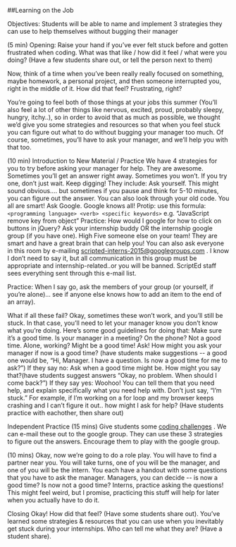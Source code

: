 ##Learning on the Job

Objectives: 
Students will be able to name and implement 3 strategies they can use to help themselves without bugging their manager

(5 min) Opening:
Raise your hand if you’ve ever felt stuck before and gotten frustrated when coding. What was that like / how did it feel / what were you doing? (Have a few students share out, or tell the person next to them)

Now, think of a time when you’ve been really really focused on something, maybe homework, a personal project, and then someone interrupted you, right in the middle of it. How did that feel? Frustrating, right?

You’re going to feel both of those things at your jobs this summer (You’ll also feel a lot of other things like nervous, excited, proud, probably sleepy, hungry, itchy..), so in order to avoid that as much as possible, we thought we’d give you some strategies and resources so that when you feel stuck you can figure out what to do without bugging your manager too much. Of course, sometimes, you’ll have to ask your manager, and we’ll help you with that too.

(10 min) Introduction to New Material / Practice
We have 4 strategies for you to try before asking your manager for help. They are awesome. Sometimes you’ll get an answer right away. Sometimes you won’t. If you try one, don’t just wait. Keep digging! They include:
Ask yourself. This might sound obvious…. but sometimes if you pause and think for 5-10 minutes, you can figure out the answer. You can also look through your old code. You all are smart! Ask Google.  Google knows all! Protip: use this formula:
`<programming language> <verb> <specific keywords>`
e.g. “JavaScript remove key from object”
Practice: How would I google for how to click on buttons in jQuery?
Ask your internship buddy OR the internship google group (if you have one). High Five someone else on your team! They are smart and have a great brain that can help you! You can also ask everyone in this room by e-mailing scripted-interns-2015@googlegroups.com . I know I don’t need to say it, but all communication in this group must be appropriate and internship-related..or you will be banned. ScriptEd staff sees everything sent through this e-mail list.

Practice: When I say go, ask the members of your group (or yourself, if you’re alone)... see if anyone else knows how to add an item to the end of an array).

What if all these fail? Okay, sometimes these won’t work, and you’ll still be stuck. In that case, you’ll need to let your manager know you don’t know what you’re doing. Here’s some good guidelines for doing that:
Make sure it’s a good time. 
Is your manager in a meeting? On the phone? Not a good time. 
Alone, working? Might be a good time!
Ask! How might you ask your manager if now is a good time? (have students make suggestions -- a good one would be, “Hi, Manager. I have a question. Is now a good time for me to ask?”)
If they say no: Ask when a good time might be. How might you say that?(have students suggest answers “Okay, no problem. When should I come back?”)
If they say yes: Woohoo! You can tell them that you need help, and explain specifically what you need help with. Don’t just say, “I’m stuck.” For example, if I’m working on a for loop and my browser keeps crashing and I can’t figure it out.. how might I ask for help? (Have students practice with eachother, then share out)

Independent Practice
(15 mins) Give students some [coding challenges](https://docs.google.com/document/d/1pvui8o2tMMP7P0VTenPgp3dJxTR0qIBcjrL2B8oLb6s/edit?usp=sharing) . We can e-mail these out to the google group. They can use these 3 strategies to figure out the answers. Encourage them to play with the google group.

(10 mins) Okay, now we’re going to do a role play. You will have to find a partner near you. You will take turns, one of you will be the manager, and one of you will be the intern. You each have a handout with some questions that you have to ask the manager. Managers, you can decide -- is now a good time? Is now not a good time? Interns, practice asking the questions! This might feel weird, but I promise, practicing this stuff will help for later when you actually have to do it.

Closing
Okay! How did that feel? (Have some students share out). You’ve learned some strategies & 	resources that you can use when you inevitably get stuck during your internships. Who can tell me what they are? (Have a student share).

